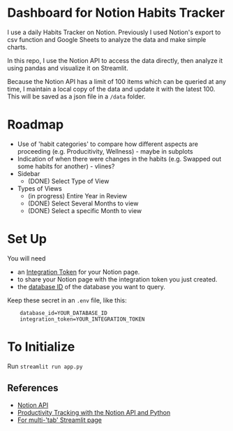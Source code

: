 # Dashboard for Notion Habits Tracker
I use a daily Habits Tracker on Notion. Previously I used Notion's export to csv function and Google Sheets to analyze the data and make simple charts. 

In this repo, I use the Notion API to access the data directly, then analyze it using pandas and visualize it on Streamlit. 

Because the Notion API has a limit of 100 items which can be queried at any time, I maintain a local copy of the data and update it with the latest 100. This will be saved as a json file in a `/data` folder.

# Roadmap
- Use of 'habit categories' to compare how different aspects are proceeding (e.g. Producitivity, Wellness) - maybe in subplots
- Indication of when there were changes in the habits (e.g. Swapped out some habits for another) - vlines?
- Sidebar
    - (DONE) Select Type of View
- Types of Views
    - (in progress) Entire Year in Review
    - (DONE) Select Several Months to view
    - (DONE) Select a specific Month to view

# Set Up
You will need
* an [Integration Token](https://www.redgregory.com/notion/2021/5/13/how-to-find-the-token-to-connect-zapier-and-notion) for your Notion page.
* to share your Notion page with the integration token you just created. 
* the [database ID](https://developers.notion.com/docs/getting-started#share-a-database-with-your-integration) of the database you want to query. 

Keep these secret in an `.env` file, like this:
```
    database_id=YOUR_DATABASE_ID
    integration_token=YOUR_INTEGRATION_TOKEN
```
# To Initialize
Run `streamlit run app.py`

## References
* [Notion API](https://developers.notion.com/reference/post-database-query)
* [Productivity Tracking with the Notion API and Python](https://towardsdatascience.com/productivity-tracking-with-the-notion-api-and-python-f5f866fe11d8)
* [For multi-'tab' Streamlit page](https://towardsdatascience.com/creating-multipage-applications-using-streamlit-efficiently-b58a58134030)
